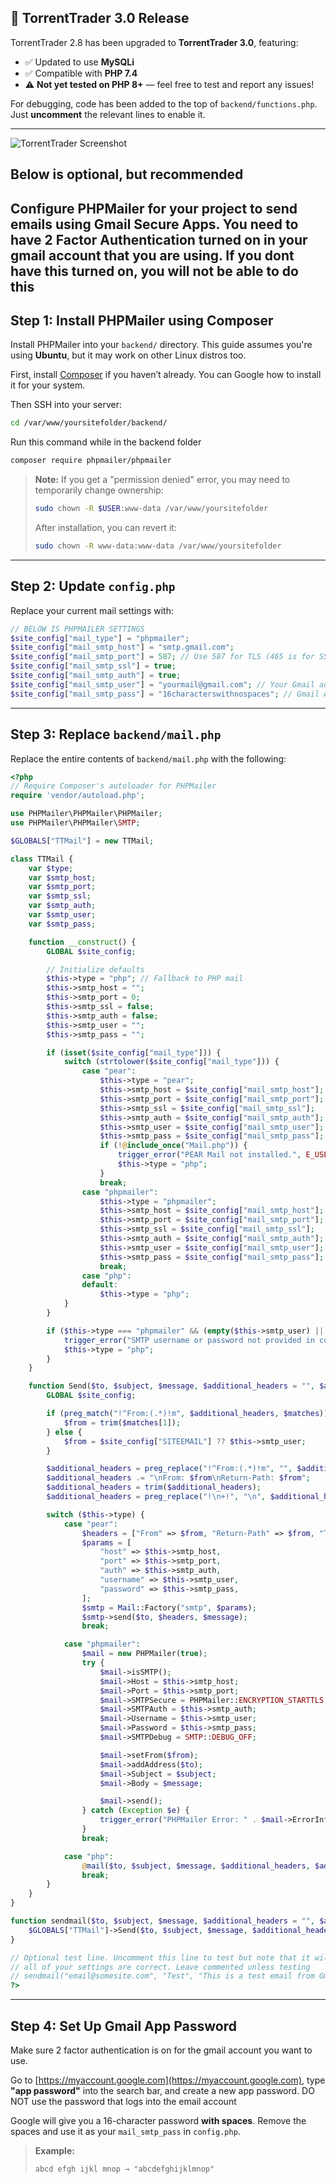 ## 📢 TorrentTrader 3.0 Release

TorrentTrader 2.8 has been upgraded to **TorrentTrader 3.0**, featuring:

- ✅ Updated to use **MySQLi**
- ✅ Compatible with **PHP 7.4**
- ⚠️ **Not yet tested on PHP 8+** — feel free to test and report any issues!

For debugging, code has been added to the top of `backend/functions.php`.  
Just **uncomment** the relevant lines to enable it.

---

![TorrentTrader Screenshot](gitimage/1.jpg)
## Below is optional, but recommended
## Configure PHPMailer for your project to send emails using Gmail Secure Apps. You need to have 2 Factor Authentication turned on in your gmail account that you are using. If you dont have this turned on, you will not be able to do this

## Step 1: Install PHPMailer using Composer

Install PHPMailer into your `backend/` directory. This guide assumes you're using **Ubuntu**, but it may work on other Linux distros too.

First, install [Composer](https://getcomposer.org/) if you haven’t already. You can Google how to install it for your system.

Then SSH into your server:

```bash
cd /var/www/yoursitefolder/backend/
```
Run this command while in the backend folder
```bash
composer require phpmailer/phpmailer
```

> **Note:** If you get a "permission denied" error, you may need to temporarily change ownership:
>
> ```bash
> sudo chown -R $USER:www-data /var/www/yoursitefolder
> ```
>
> After installation, you can revert it:
>
> ```bash
> sudo chown -R www-data:www-data /var/www/yoursitefolder
> ```

---

## Step 2: Update `config.php`

Replace your current mail settings with:

```php
// BELOW IS PHPMAILER SETTINGS
$site_config["mail_type"] = "phpmailer";
$site_config["mail_smtp_host"] = "smtp.gmail.com";
$site_config["mail_smtp_port"] = 587; // Use 587 for TLS (465 is for SSL)
$site_config["mail_smtp_ssl"] = true;
$site_config["mail_smtp_auth"] = true;
$site_config["mail_smtp_user"] = "yourmail@gmail.com"; // Your Gmail address
$site_config["mail_smtp_pass"] = "16characterswithnospaces"; // Gmail App Password (not your login password)
```

---

## Step 3: Replace `backend/mail.php`

Replace the entire contents of `backend/mail.php` with the following:

```php
<?php
// Require Composer's autoloader for PHPMailer
require 'vendor/autoload.php';

use PHPMailer\PHPMailer\PHPMailer;
use PHPMailer\PHPMailer\SMTP;

$GLOBALS["TTMail"] = new TTMail;

class TTMail {
    var $type;
    var $smtp_host;
    var $smtp_port;
    var $smtp_ssl;
    var $smtp_auth;
    var $smtp_user;
    var $smtp_pass;

    function __construct() {
        GLOBAL $site_config;

        // Initialize defaults
        $this->type = "php"; // Fallback to PHP mail
        $this->smtp_host = "";
        $this->smtp_port = 0;
        $this->smtp_ssl = false;
        $this->smtp_auth = false;
        $this->smtp_user = "";
        $this->smtp_pass = "";

        if (isset($site_config["mail_type"])) {
            switch (strtolower($site_config["mail_type"])) {
                case "pear":
                    $this->type = "pear";
                    $this->smtp_host = $site_config["mail_smtp_host"];
                    $this->smtp_port = $site_config["mail_smtp_port"];
                    $this->smtp_ssl = $site_config["mail_smtp_ssl"];
                    $this->smtp_auth = $site_config["mail_smtp_auth"];
                    $this->smtp_user = $site_config["mail_smtp_user"];
                    $this->smtp_pass = $site_config["mail_smtp_pass"];
                    if (!@include_once("Mail.php")) {
                        trigger_error("PEAR Mail not installed.", E_USER_WARNING);
                        $this->type = "php";
                    }
                    break;
                case "phpmailer":
                    $this->type = "phpmailer";
                    $this->smtp_host = $site_config["mail_smtp_host"];
                    $this->smtp_port = $site_config["mail_smtp_port"];
                    $this->smtp_ssl = $site_config["mail_smtp_ssl"];
                    $this->smtp_auth = $site_config["mail_smtp_auth"];
                    $this->smtp_user = $site_config["mail_smtp_user"];
                    $this->smtp_pass = $site_config["mail_smtp_pass"];
                    break;
                case "php":
                default:
                    $this->type = "php";
            }
        }

        if ($this->type === "phpmailer" && (empty($this->smtp_user) || empty($this->smtp_pass))) {
            trigger_error("SMTP username or password not provided in config.", E_USER_WARNING);
            $this->type = "php";
        }
    }

    function Send($to, $subject, $message, $additional_headers = "", $additional_parameters = "") {
        GLOBAL $site_config;

        if (preg_match("!^From:(.*)!m", $additional_headers, $matches)) {
            $from = trim($matches[1]);
        } else {
            $from = $site_config["SITEEMAIL"] ?? $this->smtp_user;
        }

        $additional_headers = preg_replace("!^From:(.*)!m", "", $additional_headers);
        $additional_headers .= "\nFrom: $from\nReturn-Path: $from";
        $additional_headers = trim($additional_headers);
        $additional_headers = preg_replace("!\n+!", "\n", $additional_headers);

        switch ($this->type) {
            case "pear":
                $headers = ["From" => $from, "Return-Path" => $from, "To" => $to, "Subject" => $subject];
                $params = [
                    "host" => $this->smtp_host,
                    "port" => $this->smtp_port,
                    "auth" => $this->smtp_auth,
                    "username" => $this->smtp_user,
                    "password" => $this->smtp_pass,
                ];
                $smtp = Mail::Factory("smtp", $params);
                $smtp->send($to, $headers, $message);
                break;

            case "phpmailer":
                $mail = new PHPMailer(true);
                try {
                    $mail->isSMTP();
                    $mail->Host = $this->smtp_host;
                    $mail->Port = $this->smtp_port;
                    $mail->SMTPSecure = PHPMailer::ENCRYPTION_STARTTLS;
                    $mail->SMTPAuth = $this->smtp_auth;
                    $mail->Username = $this->smtp_user;
                    $mail->Password = $this->smtp_pass;
                    $mail->SMTPDebug = SMTP::DEBUG_OFF;

                    $mail->setFrom($from);
                    $mail->addAddress($to);
                    $mail->Subject = $subject;
                    $mail->Body = $message;

                    $mail->send();
                } catch (Exception $e) {
                    trigger_error("PHPMailer Error: " . $mail->ErrorInfo, E_USER_WARNING);
                }
                break;

            case "php":
                @mail($to, $subject, $message, $additional_headers, $additional_parameters);
                break;
        }
    }
}

function sendmail($to, $subject, $message, $additional_headers = "", $additional_parameters = "") {
    $GLOBALS["TTMail"]->Send($to, $subject, $message, $additional_headers, $additional_parameters);
}

// Optional test line. Uncomment this line to test but note that it will send emails in rapid fashion repeatedly if
// all of your settings are correct. Leave commented unless testing
// sendmail("email@somesite.com", "Test", "This is a test email from Gmail!"); Add your email to the test line
?>
```

---

## Step 4: Set Up Gmail App Password

Make sure 2 factor authentication is on for the gmail account you want to use.

Go to [https://myaccount.google.com](https://myaccount.google.com), type **"app password"** into the search bar, and create a new app password. DO NOT use the password that logs into the email account

Google will give you a 16-character password **with spaces**. Remove the spaces and use it as your `mail_smtp_pass` in `config.php`.

> **Example:**
> ```text
> abcd efgh ijkl mnop → "abcdefghijklmnop"
> ```
